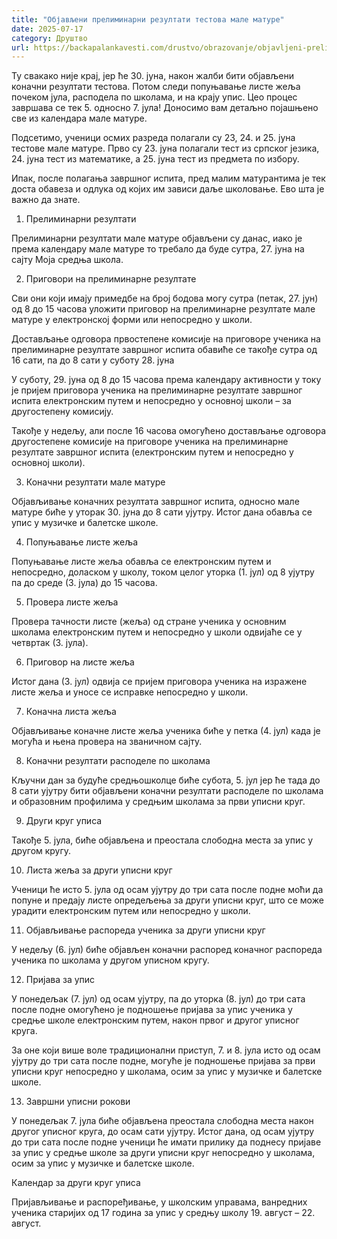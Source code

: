 ```yaml
---
title: "Објављени прелиминарни резултати тестова мале матуре"
date: 2025-07-17
category: Друштво
url: https://backapalankavesti.com/drustvo/obrazovanje/objavljeni-preliminarni-rezultati-testova-male-mature/
---
```


Ту свакако није крај, јер ће 30. јуна, након жалби бити објављени коначни резултати тестова. Потом следи попуњавање листе жеља почеком јула, расподела по школама, и на крају упис. Цео процес завршава се тек 5. односно 7. јула! Доносимо вам детаљно појашњено све из календара мале матуре.

Подсетимо, ученици осмих разреда полагали су 23, 24. и 25. јуна тестове мале матуре. Прво су 23. јуна полагали тест из српског језика, 24. јуна тест из математике, а 25. јуна тест из предмета по избору.

Ипак, после полагања завршног испита, пред малим матурантима је тек доста обавеза и одлука од којих им зависи даље школовање. Ево шта је важно да знате.

1. Прелиминарни резултати

Прелиминарни резултати мале матуре објављени су данас, иако је према календару мале матуре то требало да буде сутра, 27. јуна на сајту Моја средња школа.

2. Приговори на прелиминарне резултате

Сви они који имају примедбе на број бодова могу сутра (петак, 27. јун) од 8 до 15 часова уложити приговор на прелиминарне резултате мале матуре у електронској форми или непосредно у школи.

Достављање одговора првостепене комисије на приговоре ученика на прелиминарне резултате завршног испита обавиће се такође сутра од 16 сати, па до 8 сати у суботу 28. јуна

У суботу, 29. јуна од 8 до 15 часова према календару активности у току је пријем приговора ученика на прелиминарне резултате завршног испита електронским путем и непосредно у основној школи – за другостепену комисију.

Такође у недељу, али после 16 часова омогућено достављање одговора другостепене комисије на приговоре ученика на прелиминарне резултате завршног испита (електронским путем и непосредно у основној школи).

3. Коначни резултати мале матуре

Објављивање коначних резултата завршног испита, односно мале матуре биће у уторак 30. јуна до 8 сати ујутру. Истог дана обавља се упис у музичке и балетске школе.

4. Попуњавање листе жеља

Попуњавање листе жеља обавља се електронским путем и непосредно, доласком у школу, током целог уторка (1. јул) од 8 ујутру па до среде (3. јула) до 15 часова.

5. Провера листе жеља

Провера тачности листе (жеља) од стране ученика у основним школама електронским путем и непосредно у школи одвијаће се у четвртак (3. јула).

6. Приговор на листе жеља

Истог дана (3. јул) одвија се пријем приговора ученика на изражене листе жеља и уносе се исправке непосредно у школи.

7. Коначна листа жеља

Објављивање коначне листе жеља ученика биће у петка (4. јул) када је могућа и њена провера на званичном сајту.

8. Коначни резултати расподеле по школама

Кључни дан за будуће средњошколце биће субота, 5. јул јер ће тада до 8 сати ујутру бити објављени коначни резултати расподеле по школама и образовним профилима у средњим школама за први уписни круг.

9. Други круг уписа

Такође 5. јула, биће објављена и преостала слободна места за упис у другом кругу.

10. Листа жеља за други уписни круг

Ученици ће исто 5. јула од осам ујутру до три сата после подне моћи да попуне и предају листе опредељења за други уписни круг, што се може урадити електронским путем или непосредно у школи.

11. Објављивање распореда ученика за други уписни круг

У недељу (6. јул) биће објављен коначни распоред коначног распореда ученика по школама у другом уписном кругу.

12. Пријава за упис

У понедељак (7. јул) од осам ујутру, па до уторка (8. јул) до три сата после подне омогућено је подношење пријава за упис ученика у средње школе електронским путем, након првог и другог уписног круга.

За оне који више воле традиционални приступ, 7. и 8. јула исто од осам ујутру до три сата после подне, могуће је подношење пријава за први уписни круг непосредно у школама, осим за упис у музичке и балетске школе.

13. Завршни уписни рокови

У понедељак 7. јула биће објављена преостала слободна места након другог уписног круга, до осам сати ујутру. Истог дана, од осам ујутру до три сата после подне ученици ће имати прилику да поднесу пријаве за упис у средње школе за други уписни круг непосредно у школама, осим за упис у музичке и балетске школе.

Календар за други круг уписа

Пријављивање и распоређивање, у школским управама, ванредних ученика старијих од 17 година за упис у средњу школу 19. август – 22. август.
